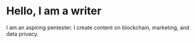 # Hello, I am a writer

I am an aspiring pentester. I create content on blockchain, marketing, and data privacy.
